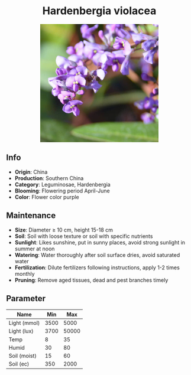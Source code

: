 <h1 align='center'>Hardenbergia violacea</h1>
<p align="center">
    <img 
        align='center'
        width='320'
        src="../images/hardenbergia violacea.png" 
        alt='Hardenbergia violacea' />
</p>

## Info

 - **Origin**: China
 - **Production**: Southern China
 - **Category**: Leguminosae, Hardenbergia
 - **Blooming**: Flowering period April-June
 - **Color**: Flower color purple

## Maintenance

 - **Size**: Diameter ≥ 10 cm, height 15-18 cm
 - **Soil**: Soil with loose texture or soil with specific nutrients
 - **Sunlight**: Likes sunshine, put in sunny places, avoid strong sunlight in summer at noon
 - **Watering**: Water thoroughly after soil surface dries, avoid saturated water
 - **Fertilization**: Dilute fertilizers following instructions, apply 1-2 times monthly
 - **Pruning**: Remove aged tissues, dead and pest branches timely

## Parameter

| Name         | Min  | Max   |
|--------------|------|-------|
| Light (mmol) | 3500 | 5000  |
| Light (lux)  | 3700 | 50000 |
| Temp         | 8    | 35    |
| Humid        | 30   | 80    |
| Soil (moist) | 15   | 60    |
| Soil (ec)    | 350  | 2000  |